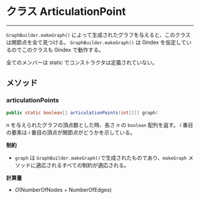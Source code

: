 # クラス ArticulationPoint
- - -

`GraphBuilder.makeGraph()` によって生成されたグラフを与えると、このクラスは関節点を全て見つける。 `GraphBuilder.makeGraph()` は $0\text{index}$ を仮定しているのでこのクラスも $0\text{index}$ で動作する。

全てのメンバーは static でコンストラクタは定義されていない。

## メソッド

### articulationPoints
```java
public static boolean[] articulationPoints(int[][] graph)
```
$n$ を与えられたグラフの頂点数とした時、長さ $n$ の `boolean` 配列を返す。 $i$ 番目の要素は $i$ 番目の頂点が関節点がどうかを示している。

**制約**
* `graph` は `GraphBuilder.makeGraph()`で生成されたものであり、`makeGraph` メソッドに適応されるすべての制約が適応される。

**計算量**
* $O(\mathrm{NumberOfNodes} + \mathrm{NumberOfEdges})$
